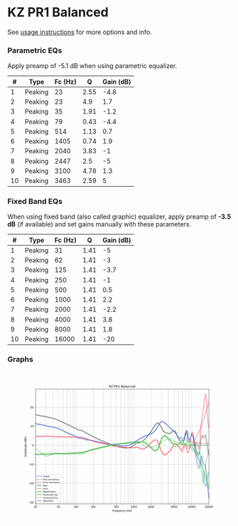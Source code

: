 # KZ PR1 Balanced
See [usage instructions](https://github.com/jaakkopasanen/AutoEq#usage) for more options and info.

### Parametric EQs
Apply preamp of -5.1 dB when using parametric equalizer.

|   # | Type    |   Fc (Hz) |    Q |   Gain (dB) |
|-----|---------|-----------|------|-------------|
|   1 | Peaking |        23 | 2.55 |        -4.8 |
|   2 | Peaking |        23 | 4.9  |         1.7 |
|   3 | Peaking |        35 | 1.91 |        -1.2 |
|   4 | Peaking |        79 | 0.43 |        -4.4 |
|   5 | Peaking |       514 | 1.13 |         0.7 |
|   6 | Peaking |      1405 | 0.74 |         1.9 |
|   7 | Peaking |      2040 | 3.83 |        -1   |
|   8 | Peaking |      2447 | 2.5  |        -5   |
|   9 | Peaking |      3100 | 4.78 |         1.3 |
|  10 | Peaking |      3463 | 2.59 |         5   |

### Fixed Band EQs
When using fixed band (also called graphic) equalizer, apply preamp of **-3.5 dB** (if available) and set gains manually with these parameters.

|   # | Type    |   Fc (Hz) |    Q |   Gain (dB) |
|-----|---------|-----------|------|-------------|
|   1 | Peaking |        31 | 1.41 |        -5   |
|   2 | Peaking |        62 | 1.41 |        -3   |
|   3 | Peaking |       125 | 1.41 |        -3.7 |
|   4 | Peaking |       250 | 1.41 |        -1   |
|   5 | Peaking |       500 | 1.41 |         0.5 |
|   6 | Peaking |      1000 | 1.41 |         2.2 |
|   7 | Peaking |      2000 | 1.41 |        -2.2 |
|   8 | Peaking |      4000 | 1.41 |         3.8 |
|   9 | Peaking |      8000 | 1.41 |         1.8 |
|  10 | Peaking |     16000 | 1.41 |       -20   |

### Graphs
![](./KZ%20PR1%20Balanced.png)
